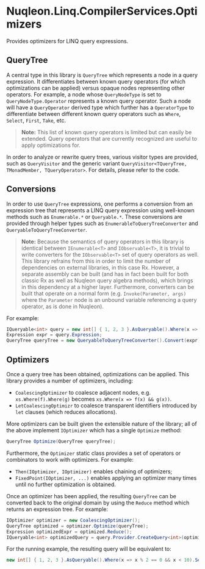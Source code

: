 # Nuqleon.Linq.CompilerServices.Optimizers

Provides optimizers for LINQ query expressions.

## QueryTree

A central type in this library is `QueryTree` which represents a node in a query expression. It differentiates between known query operators (for which optimizations can be applied) versus opaque nodes representing other operators. For example, a node whose `QueryNodeType` is set to `QueryNodeType.Operator` represents a known query operator. Such a node will have a `QueryOperator` derived type which further has a `OperatorType` to differentiate between different known query operators such as `Where`, `Select`, `First`, `Take`, etc.

> **Note:** This list of known query operators is limited but can easily be extended. Query operators that are currently recognized are useful to apply optimizations for.

In order to analyze or rewrite query trees, various visitor types are provided, such as `QueryVisitor` and the generic variant `QueryVisitor<TQueryTree, TMonadMember, TQueryOperator>`. For details, please refer to the code.

## Conversions

In order to use `QueryTree` expressions, one performs a conversion from an expression tree that represents a LINQ query expression using well-known methods such as `Enumerable.*` or `Queryable.*`. These conversions are provided through helper types such as `EnumerableToQueryTreeConverter` and `QueryableToQueryTreeConverter`.

> **Note:** Because the semantics of query operators in this library is identical between `IEnumerable<T>` and `IObservable<T>`, it is trivial to write converters for the `IObservable<T>` set of query operators as well. This library refrains from this in order to limit the number of dependencies on external libraries, in this case Rx. However, a separate assembly can be built (and has in fact been built for both classic Rx as well as Nuqleon query algebra methods), which brings in this dependency at a higher layer. Furthermore, converters can be built that operate on a normal form (e.g. `Invoke(Parameter, args)` where the `Parameter` node is an unbound variable referencing a query operator, as is done in Nuqleon).

For example:

```csharp
IQueryable<int> query = new int[] { 1, 2, 3 }.AsQueryable().Where(x => x % 2 == 0).Where(x => x < 10).Select(x => x * x).Select(y => y + 1).Take(2).Take(1);
Expression expr = query.Expression;
QueryTree queryTree = new QueryableToQueryTreeConverter().Convert(expr);
```

## Optimizers

Once a query tree has been obtained, optimizations can be applied. This library provides a number of optimizers, including:

* `CoalescingOptimizer` to coalesce adjacent nodes, e.g. `xs.Where(f).Where(g)` becomes `xs.Where(x => f(x) && g(x))`.
* `LetCoalescingOptimizr` to coalesce transparent identifiers introduced by `let` clauses (which reduces allocations).

More optimizers can be built given the extensible nature of the library; all of the above implement `IOptimizer` which has a single `Optimize` method:

```csharp
QueryTree Optimize(QueryTree queryTree);
```

Furthermore, the `Optimizer` static class provides a set of operators or combinators to work with optimizers. For example:

* `Then(IOptimizer, IOptimizer)` enables chaining of optimizers;
* `FixedPoint(IOptimizer, ...)` enables applying an optimizer many times until no further optimization is obtained.

Once an optimizer has been applied, the resulting `QueryTree` can be converted back to the original domain by using the `Reduce` method which returns an expression tree. For example:

```csharp
IOptimizer optimizer = new CoalescingOptimizer();
QueryTree optimized = optimizer.Optimize(queryTree);
Expression optimizedExpr = optimized.Reduce();
IQueryable<int> optimizedQuery = query.Provider.CreateQuery<int>(optimizedExpr);
```

For the running example, the resulting query will be equivalent to:

```csharp
new int[] { 1, 2, 3 }.AsQueryable().Where(x => x % 2 == 0 && x < 10).Select(x => x * x + 1).Take(1);
```
